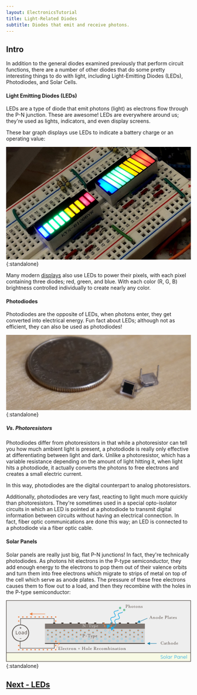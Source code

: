 ```yaml
---
layout: ElectronicsTutorial
title: Light-Related Diodes
subtitle: Diodes that emit and receive photons.
---
```


## Intro

In addition to the general diodes examined previously that perform circuit functions, there are a number of other diodes that do some pretty interesting things to do with light, including Light-Emitting Diodes (LEDs), Photodiodes, and Solar Cells.

#### Light Emitting Diodes (LEDs)

LEDs are a type of diode that emit photons (light) as electrons flow through the P-N junction. These are awesome! LEDs are everywhere around us; they're used as lights, indicators, and even display screens. 

These bar graph displays use LEDs to indicate a battery charge or an operating value:

![Photo of two components each made from several different-colored LEDs. One component is simply several LEDs next to each other. The other has the LEDs grouped to look like a battery where the number of LEDs illuminated indicates the level of charge in the battery.](LED_Graph_Displays.jpg){:standalone}

Many modern [displays](https://en.wikipedia.org/wiki/LED_display) also use LEDs to power their pixels, with each pixel containing three diodes; red, green, and blue. With each color (R, G, B) brightness controlled individually to create nearly any color.

#### Photodiodes

Photodiodes are the opposite of LEDs, when photons enter, they get converted into electrical energy. Fun fact about LEDs; although not as efficient, they can also be used as photodiodes!

![Image of a photodiode next to a United States quarter coin for scale. About 20 diodes would fit on top of the coin.](../Support_Files/Photodiode_Medium.jpg){:standalone}

##### Vs. Photoresistors

Photodiodes differ from photoresistors in that while a photoresistor can tell you how much ambient light is present, a photodiode is really only effective at differentiating between light and dark. Unlike a photoresistor, which has a variable resistance depending on the amount of light hitting it, when light hits a photodiode, it actually converts the photons to free electrons and creates a small electric current. 

In this way, photodiodes are the digital counterpart to analog photoresistors.

Additionally, photodiodes are very fast, reacting to light much more quickly than photoresistors. They're sometimes used in a special opto-isolator circuits in which an LED is pointed at a photodiode to transmit digital information between circuits without having an electrical connection. In fact, fiber optic communications are done this way; an LED is connected to a photodiode via a fiber optic cable.

#### Solar Panels

Solar panels are really just big, flat P-N junctions! In fact, they're technically photodiodes. As photons hit electrons in the P-type semiconductor, they add enough energy to the electrons to pop them out of their valence orbits and turn them into free electrons which migrate to strips of metal on top of the cell which serve as anode plates. The pressure of these free electrons causes them to flow out to a load, and then they recombine with the holes in the P-type semiconductor:

![Diagram of the electron flow in a solar panel.](../Support_Files/Solar_Panel.svg){:standalone}


## [Next - LEDs](../LEDs)